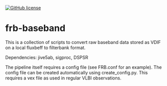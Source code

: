 [![GitHub license](https://img.shields.io/github/license/pharaofranz/frb-baseband)](https://github.com/pharaofranz/frb-baseband/blob/master/LICENSE)

# frb-baseband

This is a collection of scripts to convert raw baseband data stored as VDIF on a local fluxbeff to filterbank
format.

Dependencies: jive5ab, sigproc, DSPSR

The pipeline itself requires a config file (see FRB.conf for an example). The config file can be created
automatically using create_config.py. This requires a vex file as used in regular VLBI observations.